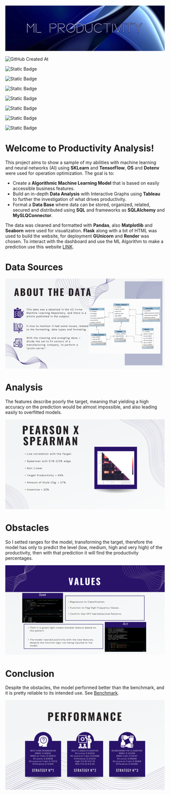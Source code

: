 ![alt text](https://github.com/ElielVSAlmeida/Productivity/blob/main/vizualization/backgroundedit.jpg)

![GitHub Created At](https://img.shields.io/github/created-at/ElielVSAlmeida/Productivity)


![Static Badge](https://img.shields.io/badge/Python-3776AB?style=plastic&logo=python&logoColor=%23FFD343)

![Static Badge](https://img.shields.io/badge/SciKit-1c7AE8?style=plastic&logo=scikitlearn&logoColor=%23F7931E)

![Static Badge](https://img.shields.io/badge/Flask-FFFFFF?style=plastic&logo=flask&logoColor=%23000000)

![Static Badge](https://img.shields.io/badge/DotEnv-000000?style=plastic&logo=dotenv)

![Static Badge](https://img.shields.io/badge/Tableau-blue?style=plastic&logo=tableau&logoColor=FFFFFF)

![Static Badge](https://img.shields.io/badge/MySQL-4479A1?style=plastic&logo=mysql&logoColor=FFFFFF)

![Static Badge](https://img.shields.io/badge/Pandas-150458?style=plastic&logo=pandas&logoColor=FFFFFF)


# Welcome to Productivity Analysis!

This project aims to show a sample of my abilities with machine learning and neural networks (AI) using **SKLearn** and **TensorFlow**, **OS** and **Dotenv** were used for operation optimization. The goal is to:
- Create a **Algorithmic Machine Learning Model** that is based on easily accessible business features.
- Build an in-depth **Data Analysis** with Interactive Graphs using **Tableau** to further the investigation of what drives productivity.
- Format a **Data Base** where data can be stored, organized, related, secured and distributed using **SQL** and frameworks as **SQLAlchemy** and **MySLQConnector**.

The data was cleaned and formatted with **Pandas**, also **Matplotlib** and **Seaborn** were used for visualization. **Flask** along with a bit of HTML was used to build the website, for deployment **GUnicorn** and **Render** was chosen. To interact with the dashboard and use the ML Algorithm to make a prediction use this website [LINK](https://productivity-study.onrender.com).

# Data Sources

![alt text](https://github.com/ElielVSAlmeida/Productivity/blob/main/vizualization/about_data.png)

# Analysis

The features describe poorly the target, meaning that yielding a high accuracy on the prediction would be almost impossible, and also leading easily to overfitted models.

![alt text](https://github.com/ElielVSAlmeida/Productivity/blob/main/vizualization/analysis.png)

# Obstacles

So I setted ranges for the model, transforming the target, therefore the model has only to predict the level (low, medium, high and very high) of the productivity, then with that prediction it will find the productivity percentages.

![alt text](https://github.com/ElielVSAlmeida/Productivity/blob/main/vizualization/values.png)

# Conclusion

Despite the obstacles, the model performed better than the benchmark, and it is pretty reliable to its intended use. See [Benchmark](https://github.com/dynasty-29/Productivity-Prediction-Project/blob/main/productivity_prediction_final.ipynb).

![alt text](https://github.com/ElielVSAlmeida/Productivity/blob/main/vizualization/conclusion.png)
